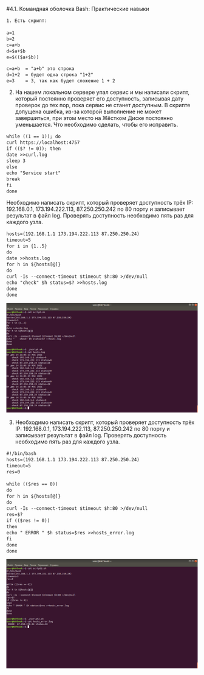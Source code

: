 #4.1. Командная оболочка Bash: Практические навыки

```
1. Есть скрипт:

a=1
b=2
c=a+b
d=$a+$b
e=$(($a+$b))
```

```
c=a+b  = "a+b" это строка
d=1+2  = будет одна строка "1+2"
e=3    = 3, так как будет сложение 1 + 2
```
2. На нашем локальном сервере упал сервис и мы написали скрипт, который постоянно проверяет его доступность, записывая дату проверок до тех пор, пока сервис не станет доступным. В скрипте допущена ошибка, из-за которой выполнение не может завершиться, при этом место на Жёстком Диске постоянно уменьшается. Что необходимо сделать, чтобы его исправить.

```
while ((1 == 1)); do
curl https://localhost:4757
if (($? != 0)); then
date >>curl.log
sleep 3
else
echo "Service start"
break
fi
done
```

Необходимо написать скрипт, который проверяет доступность трёх IP: 192.168.0.1, 173.194.222.113, 87.250.250.242 по 80 порту и записывает результат в файл log. Проверять доступность необходимо пять раз для каждого узла.

```
hosts=(192.168.1.1 173.194.222.113 87.250.250.24)
timeout=5
for i in {1..5}
do
date >>hosts.log
for h in ${hosts[@]}
do
curl -Is --connect-timeout $timeout $h:80 >/dev/null
echo "check" $h status=$? >>hosts.log
done
done
```
![Screen1](https://github.com/emilsuleymanov/devops-netology/blob/main/03-sysadmin-10-bash/screen1.png)

3. Необходимо написать скрипт, который проверяет доступность трёх IP: 192.168.0.1, 173.194.222.113, 87.250.250.242 по 80 порту и записывает результат в файл log. Проверять доступность необходимо пять раз для каждого узла.

```
#!/bin/bash
hosts=(192.168.1.1 173.194.222.113 87.250.250.24)
timeout=5
res=0

while (($res == 0))
do
for h in ${hosts[@]}
do
curl -Is --connect-timeout $timeout $h:80 >/dev/null
res=$?
if (($res != 0))
then
echo " ERROR " $h status=$res >>hosts_error.log
fi
done
done
```

![Screen2](https://github.com/emilsuleymanov/devops-netology/blob/main/03-sysadmin-10-bash/screen2.png)
